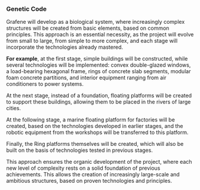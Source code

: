 ### Genetic Code

 

Grafene will develop as a biological system, where increasingly complex structures will be created from basic elements, based on common principles. This approach is an essential necessity, as the project will evolve from small to large, from simple to more complex, and each stage will incorporate the technologies already mastered.

**For example**, at the first stage, simple buildings will be constructed, while several technologies will be implemented: convex double-glazed windows, a load-bearing hexagonal frame, rings of concrete slab segments, modular foam concrete partitions, and interior equipment ranging from air conditioners to power systems.

At the next stage, instead of a foundation, floating platforms will be created to support these buildings, allowing them to be placed in the rivers of large cities.

At the following stage, a marine floating platform for factories will be created, based on the technologies developed in earlier stages, and the robotic equipment from the workshops will be transferred to this platform.

Finally, the Ring platforms themselves will be created, which will also be built on the basis of technologies tested in previous stages.

This approach ensures the organic development of the project, where each new level of complexity rests on a solid foundation of previous achievements. This allows the creation of increasingly large-scale and ambitious structures, based on proven technologies and principles.